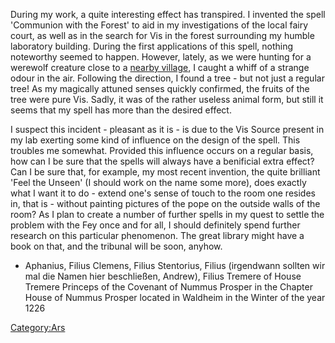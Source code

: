 During my work, a quite interesting effect has transpired. I invented
the spell 'Communion with the Forest' to aid in my investigations of the
local fairy court, as well as in the search for Vis in the forest
surrounding my humble laboratory building. During the first applications
of this spell, nothing noteworthy seemed to happen. However, lately, as
we were hunting for a werewolf creature close to a [nearby
village](Hömberg "wikilink"), I caught a whiff of a strange odour in
the air. Following the direction, I found a tree - but not just a
regular tree\! As my magically attuned senses quickly confirmed, the
fruits of the tree were pure Vis. Sadly, it was of the rather useless
animal form, but still it seems that my spell has more than the desired
effect.

I suspect this incident - pleasant as it is - is due to the Vis Source
present in my lab exerting some kind of influence on the design of the
spell. This troubles me somewhat. Provided this influence occurs on a
regular basis, how can I be sure that the spells will always have a
benificial extra effect? Can I be sure that, for example, my most recent
invention, the quite brilliant 'Feel the Unseen' (I should work on the
name some more), does exactly what I want it to do - extend one's sense
of touch to the room one resides in, that is - without painting pictures
of the pope on the outside walls of the room? As I plan to create a
number of further spells in my quest to settle the problem with the Fey
once and for all, I should definitely spend further research on this
particular phenomenon. The great library might have a book on that, and
the tribunal will be soon, anyhow.

  -
    Aphanius, Filius Clemens, Filius Stentorius, Filius (irgendwann
    sollten wir mal die Namen hier beschließen, Andrew), Filius Tremere
    of House Tremere
    Princeps of the Covenant of Nummus Prosper
    in the Chapter House of Nummus Prosper located in Waldheim
    in the Winter of the year 1226

[Category:Ars](Category:Ars "wikilink")